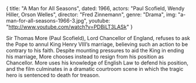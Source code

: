 {
  title: "A Man for All Seasons",
  dated:  1966,
  actors: "Paul Scofield, Wendy Hiller, Orson Welles",
  director: "Fred Zinnemann",
  genre: "Drama",
  img: "a-man-for-all-seasons-1966-3.jpg",
  youtube: "http://www.youtube.com/watch?v=PDBiLT3LASk"
}

Sir Thomas More (Paul Scofield), Lord Chancellor of England, refuses to ask the Pope to annul King Henry VIII’s marriage, believing such an action to be contrary to his faith. Despite mounting pressures to aid the King in ending his marriage, More chooses instead to resign from his position as Chancellor. More uses his knowledge of English Law to defend his position, and the film culminates in a dramatic courtroom scene in which the tragic hero is sentenced to death for treason. 